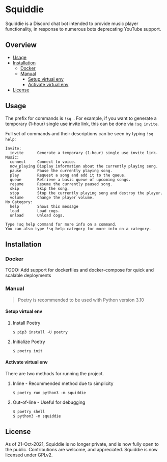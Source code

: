 # Squiddie

Squiddie is a Discord chat bot intended to provide music player functionality, in response to numerous bots deprecating YouTube support. 

## Overview

- [Usage](https://github.com/euvaz/squiddie#usage)
- [Installation](https://github.com/euvaz/squiddie#installation)
  - [Docker](https://github.com/euvaz/squiddie#docker)
  - [Manual](https://github.com/euvaz/squiddie#manual)
    - [Setup virtual env](https://github.com/euvaz/squiddie#setup-virtual-env)
    - [Activate virtual env](https://github.com/euvaz/squiddie#activate-virtual-env)
- [License](https://github.com/euvaz/squiddie#license)

## Usage

The prefix for commands is `!sq `. For example, if you want to generate a temporary (1-hour) single use invite link, this can be done via `!sq invite`.

Full set of commands and their descriptions can be seen by typing `!sq help`:

```
Invite:
  invite      Generate a temporary (1-hour) single use invite link.
Music:
  connect     Connect to voice.
  now_playing Display information about the currently playing song.
  pause       Pause the currently playing song.
  play        Request a song and add it to the queue.
  queue       Retrieve a basic queue of upcoming songs.
  resume      Resume the currently paused song.
  skip        Skip the song.
  stop        Stop the currently playing song and destroy the player.
  volume      Change the player volume.
No Category:
  help        Shows this message
  load        Load cogs.
  unload      Unload cogs.

Type !sq help command for more info on a command.
You can also type !sq help category for more info on a category.
```

## Installation

### Docker

TODO: Add support for dockerfiles and docker-compose for quick and scalable deployments

### Manual
> Poetry is recommended to be used with Python version 3.10

#### Setup virtual env

1. Install Poetry

   ```
   $ pip3 install -U poetry
   ```

2. Initialize Poetry
   
   ```
   $ poetry init
   ```

#### Activate virtual env

There are two methods for running the project.

1. Inline - Recommended method due to simplicity
    
    ```
    $ poetry run python3 -m squiddie
    ```

2. Out-of-line - Useful for debugging

    ```
    $ poetry shell
    $ python3 -m squiddie
    ```

## License

As of 21-Oct-2021, Squiddie is no longer private, and is now fully open to the public. Contributions are welcome, and appreciated.
Squiddie is now licensed under GPLv2.
